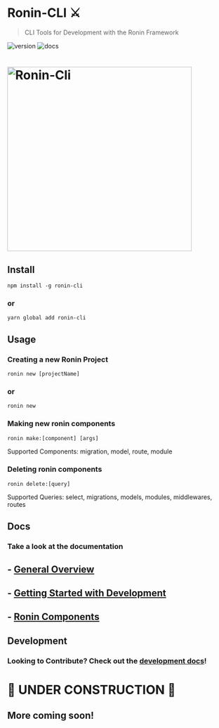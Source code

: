# Ronin-CLI ⚔️
> CLI Tools for Development with the Ronin Framework

![version](https://img.shields.io/badge/version-0.0.7b-brightgreen.svg?style=flat-square) ![docs](https://img.shields.io/badge/docs-coming%20soon-orange.svg?style=flat-square)

<h1 align="left">
	<img width="420" src="media/ronin-cli-screenshot.png" alt="Ronin-Cli">
</h1>

## Install
```console
npm install -g ronin-cli
```
### or 
```console
yarn global add ronin-cli
```

## Usage
### Creating a new Ronin Project
```console
ronin new [projectName]
```
### or
```console
ronin new 
```

### Making new ronin components
```console
ronin make:[component] [args]
```
Supported Components: migration, model, route, module

### Deleting ronin components
```console
ronin delete:[query]
```
Supported Queries: select, migrations, models, modules, middlewares, routes

## Docs
### Take a look at the documentation
## - [General Overview](docs/GENERAL.md)
## - [Getting Started with Development](docs/development/getting-started.md)
## - [Ronin Components](docs/COMPONENTS.md)

## Development
### Looking to Contribute? Check out the [development docs](docs/development/getting-started.md)!


# 🚧 UNDER CONSTRUCTION 🚧
## More coming soon!
